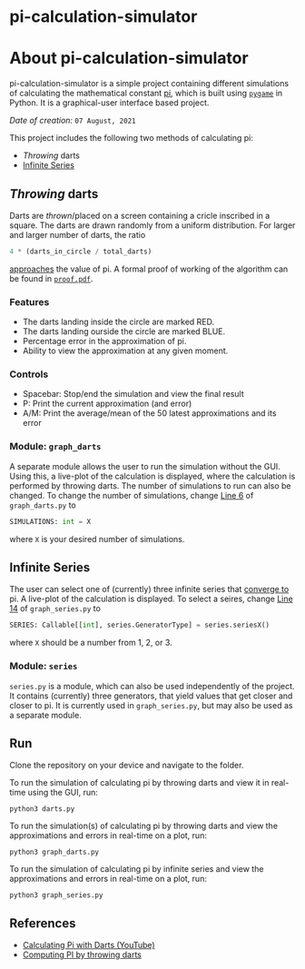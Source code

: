 # pi-calculation-simulator

# About pi-calculation-simulator

pi-calculation-simulator is a simple project containing different simulations of calculating the mathematical constant [pi](https://en.wikipedia.org/wiki/Pi), which is built using [`pygame`](https://www.pygame.org/docs/) in Python. It is a graphical-user interface based project. 

*Date of creation:* `07 August, 2021`

This project includes the following two methods of calculating pi:
- *Throwing* darts 
- [Infinite Series](https://en.wikipedia.org/wiki/Series_(mathematics))

## *Throwing* darts

Darts are *thrown*/placed on a screen containing a cricle inscribed in a square. The darts are drawn randomly from a uniform distribution. For larger and larger number of darts, the ratio

```python
4 * (darts_in_circle / total_darts)
```

[approaches](https://en.wikipedia.org/wiki/Limit_(mathematics)) the value of pi. A formal proof of working of the algorithm can be found in [`proof.pdf`](https://github.com/divyajeettt/pi-calculation-simulator/blob/main/proof.pdf).

### Features

- The darts landing inside the circle are marked RED.
- The darts landing ourside the circle are marked BLUE.
- Percentage error in the approximation of pi.
- Ability to view the approximation at any given moment.

### Controls

- Spacebar: Stop/end the simulation and view the final result
- P: Print the current approximation (and error)
- A/M: Print the average/mean of the 50 latest approximations and its error

### Module: `graph_darts`

A separate module allows the user to run the simulation without the GUI. Using this, a live-plot of the calculation is displayed, where the calculation is performed by throwing darts. The number of simulations to run can also be changed. To change the number of simulations, change [Line 6](https://github.com/divyajeettt/pi-calculation-simulator/blob/b8e529b344a79ffefd7dbaacd06f0b2c82c84706/graph_darts.py#L6) of `graph_darts.py` to 

```python
SIMULATIONS: int = X
```

where `X` is your desired number of simulations.

## Infinite Series

The user can select one of (currently) three infinite series that [converge to](https://en.wikipedia.org/wiki/Convergent_series) pi. A live-plot of the calculation is displayed. To select a seires, change [Line 14](https://github.com/divyajeettt/pi-calculation-simulator/blob/b8e529b344a79ffefd7dbaacd06f0b2c82c84706/graph_series.py#L14) of `graph_series.py` to

```python
SERIES: Callable[[int], series.GeneratorType] = series.seriesX()
```

where `X` should be a number from 1, 2, or 3.

### Module: `series`

`series.py` is a module, which can also be used independently of the project. It contains (currently) three generators, that yield values that get closer and closer to pi. It is currently used in `graph_series.py`, but may also be used as a separate module.

## Run

Clone the repository on your device and navigate to the folder.

To run the simulation of calculating pi by throwing darts and view it in real-time using the GUI, run:

```
python3 darts.py
```

To run the simulation(s) of calculating pi by throwing darts and view the approximations and errors in real-time on a plot, run:

```
python3 graph_darts.py
```

To run the simulation of calculating pi by infinite series and view the approximations and errors in real-time on a plot, run:

```
python3 graph_series.py
```

## References

- [Calculating Pi with Darts (YouTube)](https://www.youtube.com/watch?v=M34TO71SKGk)
- [Computing PI by throwing darts](https://www.cs.wustl.edu/~cytron/cs101/Lectures/5.html)
